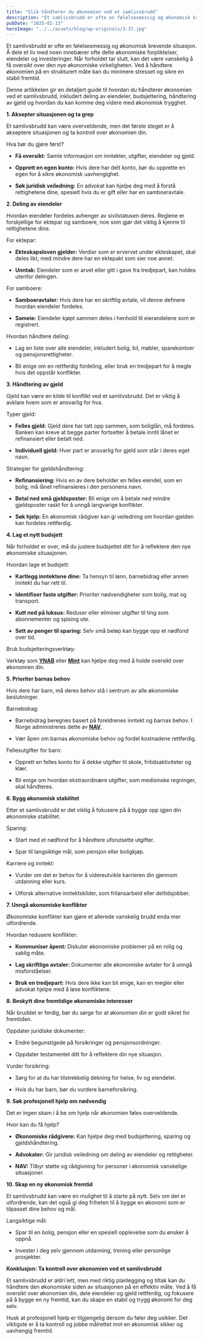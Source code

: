 ```yaml
---
title: "Slik håndterer du økonomien ved et samlivsbrudd"
description: "Et samlivsbrudd er ofte en følelsesmessig og økonomisk krevende situasjon. Å dele et liv med noen innebærer ofte delte økonomiske forpliktelser, eiendeler og investeringer. Når forholdet tar slutt, kan det være vanskelig å få oversikt over den nye økonomiske virkeligheten. Ved å håndtere økonomien på en strukturert måte kan du minimere stresset og sikre en &#8230; Read more"
pubDate: "2025-02-13"
heroImage: "../../assets/blog/wp-originals/3-37.jpg"
---
```


Et samlivsbrudd er ofte en følelsesmessig og økonomisk krevende situasjon. Å dele et liv med noen innebærer ofte delte økonomiske forpliktelser, eiendeler og investeringer. Når forholdet tar slutt, kan det være vanskelig å få oversikt over den nye økonomiske virkeligheten. Ved å håndtere økonomien på en strukturert måte kan du minimere stresset og sikre en stabil fremtid.

Denne artikkelen gir en detaljert guide til hvordan du håndterer økonomien ved et samlivsbrudd, inkludert deling av eiendeler, budsjettering, håndtering av gjeld og hvordan du kan komme deg videre med økonomisk trygghet.

**1. Aksepter situasjonen og ta grep**

Et samlivsbrudd kan være overveldende, men det første steget er å akseptere situasjonen og ta kontroll over økonomien din.

Hva bør du gjøre først?

- **Få oversikt:** Samle informasjon om inntekter, utgifter, eiendeler og gjeld.

- **Opprett en egen konto:** Hvis dere har delt konto, bør du opprette en egen for å sikre økonomisk uavhengighet.

- **Søk juridisk veiledning:** En advokat kan hjelpe deg med å forstå rettighetene dine, spesielt hvis du er gift eller har en samboeravtale.

**2. Deling av eiendeler**

Hvordan eiendeler fordeles avhenger av sivilstatusen deres. Reglene er forskjellige for ektepar og samboere, noe som gjør det viktig å kjenne til rettighetene dine.

For ektepar:

- **Ekteskapsloven gjelder:** Verdier som er ervervet under ekteskapet, skal deles likt, med mindre dere har en ektepakt som sier noe annet.

- **Unntak:** Eiendeler som er arvet eller gitt i gave fra tredjepart, kan holdes utenfor delingen.

For samboere:

- **Samboeravtaler:** Hvis dere har en skriftlig avtale, vil denne definere hvordan eiendeler fordeles.

- **Sameie:** Eiendeler kjøpt sammen deles i henhold til eierandelene som er registrert.

Hvordan håndtere deling:

- Lag en liste over alle eiendeler, inkludert bolig, bil, møbler, sparekontoer og pensjonsrettigheter.

- Bli enige om en rettferdig fordeling, eller bruk en tredjepart for å megle hvis det oppstår konflikter.

**3. Håndtering av gjeld**

Gjeld kan være en kilde til konflikt ved et samlivsbrudd. Det er viktig å avklare hvem som er ansvarlig for hva.

Typer gjeld:

- **Felles gjeld:** Gjeld dere har tatt opp sammen, som boliglån, må fordeles. Banken kan kreve at begge parter fortsetter å betale inntil lånet er refinansiert eller betalt ned.

- **Individuell gjeld:** Hver part er ansvarlig for gjeld som står i deres eget navn.

Strategier for gjeldshåndtering:

- **Refinansiering:** Hvis en av dere beholder en felles eiendel, som en bolig, må lånet refinansieres i den personens navn.

- **Betal ned små gjeldsposter:** Bli enige om å betale ned mindre gjeldsposter raskt for å unngå langvarige konflikter.

- **Søk hjelp:** En økonomisk rådgiver kan gi veiledning om hvordan gjelden kan fordeles rettferdig.

**4. Lag et nytt budsjett**

Når forholdet er over, må du justere budsjettet ditt for å reflektere den nye økonomiske situasjonen.

Hvordan lage et budsjett:

- **Kartlegg inntektene dine:** Ta hensyn til lønn, barnebidrag eller annen inntekt du har rett til.

- **Identifiser faste utgifter:** Prioriter nødvendigheter som bolig, mat og transport.

- **Kutt ned på luksus:** Reduser eller eliminer utgifter til ting som abonnementer og spising ute.

- **Sett av penger til sparing:** Selv små beløp kan bygge opp et nødfond over tid.

Bruk budsjetteringsverktøy:

Verktøy som **[YNAB](https://www.youneedabudget.com)** eller **[Mint](https://www.mint.com)** kan hjelpe deg med å holde oversikt over økonomien din.

**5. Prioriter barnas behov**

Hvis dere har barn, må deres behov stå i sentrum av alle økonomiske beslutninger.

Barnebidrag:

- Barnebidrag beregnes basert på foreldrenes inntekt og barnas behov. I Norge administreres dette av **[NAV](https://www.nav.no)**.

- Vær åpen om barnas økonomiske behov og fordel kostnadene rettferdig.

Fellesutgifter for barn:

- Opprett en felles konto for å dekke utgifter til skole, fritidsaktiviteter og klær.

- Bli enige om hvordan ekstraordinære utgifter, som medisinske regninger, skal håndteres.

**6. Bygg økonomisk stabilitet**

Etter et samlivsbrudd er det viktig å fokusere på å bygge opp igjen din økonomiske stabilitet.

Sparing:

- Start med et nødfond for å håndtere uforutsette utgifter.

- Spar til langsiktige mål, som pensjon eller boligkjøp.

Karriere og inntekt:

- Vurder om det er behov for å videreutvikle karrieren din gjennom utdanning eller kurs.

- Utforsk alternative inntektskilder, som frilansarbeid eller deltidsjobber.

**7. Unngå økonomiske konflikter**

Økonomiske konflikter kan gjøre et allerede vanskelig brudd enda mer utfordrende.

Hvordan redusere konflikter:

- **Kommuniser åpent:** Diskuter økonomiske problemer på en rolig og saklig måte.

- **Lag skriftlige avtaler:** Dokumenter alle økonomiske avtaler for å unngå misforståelser.

- **Bruk en tredjepart:** Hvis dere ikke kan bli enige, kan en megler eller advokat hjelpe med å løse konfliktene.

**8. Beskytt dine fremtidige økonomiske interesser**

Når bruddet er ferdig, bør du sørge for at økonomien din er godt sikret for fremtiden.

Oppdater juridiske dokumenter:

- Endre begunstigede på forsikringer og pensjonsordninger.

- Oppdater testamentet ditt for å reflektere din nye situasjon.

Vurder forsikring:

- Sørg for at du har tilstrekkelig dekning for helse, liv og eiendeler.

- Hvis du har barn, bør du vurdere barneforsikring.

**9. Søk profesjonell hjelp om nødvendig**

Det er ingen skam i å be om hjelp når økonomien føles overveldende.

Hvor kan du få hjelp?

- **Økonomiske rådgivere:** Kan hjelpe deg med budsjettering, sparing og gjeldshåndtering.

- **Advokater:** Gir juridisk veiledning om deling av eiendeler og rettigheter.

- **NAV:** Tilbyr støtte og rådgivning for personer i økonomisk vanskelige situasjoner.

**10. Skap en ny økonomisk fremtid**

Et samlivsbrudd kan være en mulighet til å starte på nytt. Selv om det er utfordrende, kan det også gi deg friheten til å bygge en økonomi som er tilpasset dine behov og mål.

Langsiktige mål:

- Spar til en bolig, pensjon eller en spesiell opplevelse som du ønsker å oppnå.

- Invester i deg selv gjennom utdanning, trening eller personlige prosjekter.

**Konklusjon: Ta kontroll over økonomien ved et samlivsbrudd**

Et samlivsbrudd er aldri lett, men med riktig planlegging og tiltak kan du håndtere den økonomiske siden av situasjonen på en effektiv måte. Ved å få oversikt over økonomien din, dele eiendeler og gjeld rettferdig, og fokusere på å bygge en ny fremtid, kan du skape en stabil og trygg økonomi for deg selv.

Husk at profesjonell hjelp er tilgjengelig dersom du føler deg usikker. Det viktigste er å ta kontroll og jobbe målrettet mot en økonomisk sikker og uavhengig fremtid.